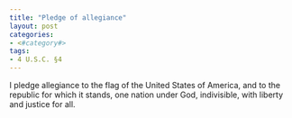 ```yaml
---
title: "Pledge of allegiance"
layout: post
categories:
- <#category#>
tags:
- 4 U.S.C. §4
---
```


I pledge allegiance to the flag of the United States of America, and to the republic for which it stands, one nation under God, indivisible, with liberty and justice for all.
